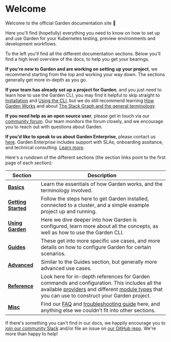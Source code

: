 # Welcome

Welcome to the official Garden documentation site 👋

Here you'll find (hopefully) everything you need to know on how to set up and use Garden for your Kubernetes testing, preview environments and development workflows.

To the left you'll find all the different documentation sections. Below you'll find a high level overview of the docs, to help you get your bearings.

**If you're new to Garden and are working on setting up your project**, we recommend starting from the top and working your way down. The sections generally get more in-depth as you go.

**If your team has already set up a project for Garden**, and you just need to learn how to use the Garden CLI, you may find it helpful to skip straight to [Installation](./getting-started/1-installation.md) and [Using the CLI](./using-garden/using-the-cli.md), but we do still recommend learning [How Garden Works](./basics/how-garden-works.md) and about [The Stack Graph and the general terminology](./basics/stack-graph.md).

**If you need help as an open source user**, please get in touch via our [community forum](https://community.garden.io/). Our team monitors the forum closely, and we encourage you to reach out with questions about Garden. 

**If you'd like to speak to us about Garden Enterprise**, please contact us [here](https://garden.io/contact). Garden Enterprise includes support with SLAs, onboarding assitance, and technical consulting. [Learn more](https://garden.io/product#enterprise).

Here's a rundown of the different sections (the section links point to the first page of each section):

| Section | Description |
| ------- | ----------- |
| **[Basics](./basics/how-garden-works.md)** | Learn the essentials of how Garden works, and the terminology involved. |
| **[Getting Started](./getting-started/0-introduction.md)** | Follow the steps here to get Garden installed, connected to a cluster, and a simple example project up and running. |
| **[Using Garden](./using-garden/configuration-overview.md)** | Here we dive deeper into how Garden is configured, learn more about all the concepts, as well as how to use the Garden CLI. |
| **[Guides](./guides/cloud-provider-setup.md)** | These get into more specific use cases, and more details on how to configure Garden for certain scenarios. |
| **[Advanced](./advanced/using-remote-sources.md)** | Similar to the Guides section, but generally more advanced use cases. |
| **[Reference](./reference/providers/README.md)** | Look here for in-depth references for Garden commands and configuration. This includes all the available [providers](./reference/providers/README.md) and different [module types](./reference/module-types/README.md) that you can use to construct your Garden project. |
| **[Misc](./misc/faq.md)** | Find our [FAQ](./misc/faq.md) and [troubleshooting guide](./misc/troubleshooting.md) here, and anything else we couldn't fit into other sections. |

If there's something you can't find in our docs, we happily encourage you to [join our community Slack](https://chat.garden.io) and/or file an issue on [our GitHub repo](https://github.com/garden-io/garden). We're more than happy to help!
